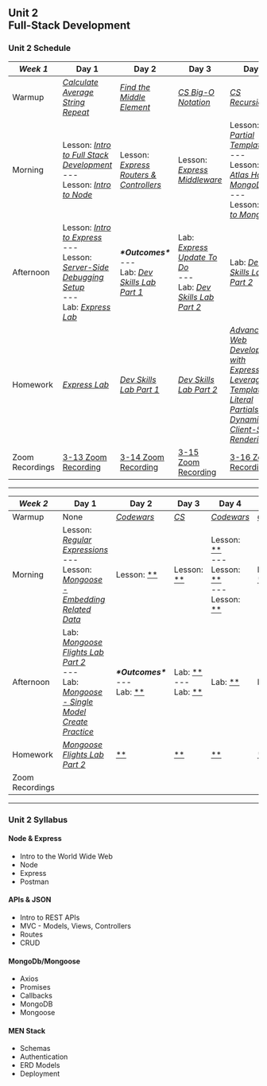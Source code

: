 ## Unit 2 <br> Full-Stack Development

### Unit 2 Schedule
| ***Week 1*** | Day 1 | Day 2 | Day 3 | Day 4 | Day 5 |
| -- | -- | -- | -- | -- | -- |
| Warmup | [*Calculate Average*](https://www.codewars.com/kata/57a2013acf1fa5bfc4000921/train/javascript)<br>[*String Repeat*](https://www.codewars.com/kata/57a0e5c372292dd76d000d7e/train/javascript) | [*Find the Middle Element*](https://www.codewars.com/kata/545a4c5a61aa4c6916000755/train/javascript) | [*CS Big-O Notation*](/computer-science/01-cs-big-o-notation) | [*CS Recursion*](/computer-science/02-cs-recursion) | None |
| Morning | Lesson: [*Intro to Full Stack Development*](/unit-2/week-1/d1-intro-full-stack/1.1-intro-fullstack-http.md)<br>---<br>Lesson: [*Intro to Node*](/unit-2/week-1/d1-intro-full-stack/1.2-intro-to-node.md) | Lesson: [*Express Routers & Controllers*](/unit-2/week-1/d2-routers-and-controllers/2.1-express-routers-controllers.md) | Lesson: [*Express Middleware*](/unit-2/week-1/d3-middleware/3.1-express-middleware.md) | Lesson: [*EJS Partial Templates*](/unit-2/week-1/d4-ejs-partials-and-mongodb/4.1-ejs-partial-templates.md)<br>---<br>Lesson: [*Atlas Hosted MongoDB*](/unit-2/week-1/d4-ejs-partials-and-mongodb/4.2-atlas-hosted-mongodb.md)<br>---<br>Lesson: [*Intro to MongoDB*](/unit-2/week-1/d4-ejs-partials-and-mongodb/4.3-mongodb-intro.md) | Lesson: [*Intro to Mongoose*](/unit-2/week-1/d5-intro-mongoose/5.1-mongoose-intro.md) |
| Afternoon | Lesson: [*Intro to Express*](/unit-2/week-1/d1-intro-full-stack/1.3-intro-express.md)<br>---<br>Lesson: [*Server-Side Debugging Setup*](/unit-2/week-1/d1-intro-full-stack/1.4-server-side-debugging-setup.md)<br>---<br>Lab: [*Express Lab*](https://git.generalassemb.ly/SEIR-2-21-23/Express-Lab-HW8) | ***\*Outcomes\****<br>---<br>Lab: [*Dev Skills Lab Part 1*](https://git.generalassemb.ly/SEIR-2-21-23/Dev-Skills-Lab-Part-1-HW9) | Lab: [*Express Update To Do*](/unit-2/week-1/d3-middleware/3.2-express-update-to-do.md)<br>---<br>Lab: [*Dev Skills Lab Part 2*](https://git.generalassemb.ly/SEIR-2-21-23/Dev-Skills-Lab-Part-1-HW9) | Lab: [*Dev Skills Lab Part 2*](https://git.generalassemb.ly/SEIR-2-21-23/Dev-Skills-Lab-Part-1-HW9) | Lab: [*Mongoose Flights Lab Part 1*](https://git.generalassemb.ly/SEIR-2-21-23/Mongoose-Flights-Lab-HWS12-13-14) |
| Homework | [*Express Lab*](https://git.generalassemb.ly/SEIR-2-21-23/Express-Lab-HW8) | [*Dev Skills Lab Part 1*](https://git.generalassemb.ly/SEIR-2-21-23/Dev-Skills-Lab-Part-1-HW9) | [*Dev Skills Lab Part 2*](https://git.generalassemb.ly/SEIR-2-21-23/Dev-Skills-Lab-Part-1-HW9) | [*Advanced Web Development with Express: Leveraging Template Literal Partials for Dynamic Client-Side Rendering*](https://www.youtube.com/watch?v=dQw4w9WgXcQ) | [*Mongoose Flights Lab Part 1*](https://git.generalassemb.ly/SEIR-2-21-23/Mongoose-Flights-Lab-HWS12-13-14) |
| Zoom Recordings | [3-13 Zoom Recording](https://generalassembly.zoom.us/rec/share/Jx7ir1n8ZTk-6A1N3CZ2h7Vs4AMMuHwY-fb92D7z--j05Yy89hKV92ETfsq4DjjB.deGb5QNp_b8HOvJn) | [3-14 Zoom Recording](https://generalassembly.zoom.us/rec/share/Vi_erWc-GJeBPHFxDEMrWXeDzdhUA12TTV93yTz-uzDo8gyzEIa0YXMJ2D_lbTeh.CUInCpb5J0kVpP3X) | [3-15 Zoom Recording](https://generalassembly.zoom.us/rec/share/d8F7Rop-y43sneyx1mdLn12JMqNwZ6418AhB77TbF5PfAOi0PGMPXCQKhho6xETo.m95lQ4ZztKJ_0Xgl) | [3-16 Zoom Recording](https://generalassembly.zoom.us/rec/share/sKcthkQBXL2Ez5bBCivJTwz-_W1O05y_xNLmj7MJAYtFcGo-vdtu4Ox1bFIALFgN.syqk39d7uPwkHOTp) | [3-17 Zoom Recording](https://generalassembly.zoom.us/rec/share/Gsi6UzaOrYdFMW8pKsUmJRhOxv8BC0Gy1jMbuCEIKqCnNCYAyazBZPuu2x57yNQr.F6VgtWtWeLqA-tvL) |

----

| ***Week 2*** | Day 1 | Day 2 | Day 3 | Day 4 | Day 5 |
| -- | -- | -- | -- | -- | -- |
| Warmup | None | [*Codewars*]() | [*CS*]() | [*Codewars*]() | [*Codewars*]() |
| Morning | Lesson: [*Regular Expressions*](/unit-2/week-2/d6-regex-and-mongoose-embedding/6.1-regular-expressions.md)<br>---<br>Lesson: [*Mongoose - Embedding Related Data*](/unit-2/week-2/d6-regex-and-mongoose-embedding/6.2-mongoose-embedding-related-data.md) | Lesson: [**](/) | Lesson: [**](/) | Lesson: [**](/)<br>---<br>Lesson: [**](/)<br>---<br>Lesson: [**](/) | Lesson: [**](/) |
| Afternoon | Lab: [*Mongoose Flights Lab Part 2*](/unit-2/week-2/d6-regex-and-mongoose-embedding/6.3-mongoose-flights-lab-part-2.md)<br>---<br>Lab: [*Mongoose - Single Model Create Practice*](/unit-2/week-2/d6-regex-and-mongoose-embedding/6.4-mongoose-single-model-create-practice.md) | ***\*Outcomes\****<br>---<br>Lab: [**]() | Lab: [**](/)<br>---<br>Lab: [**]() | Lab: [**]() | Lab: [**]() |
| Homework | [*Mongoose Flights Lab Part 2*](/unit-2/week-2/d6-regex-and-mongoose-embedding/6.3-mongoose-flights-lab-part-2.md) | [**]() | [**]() | [**]() | [**]() |
| Zoom Recordings |  |  |  |  |  |

----

### Unit 2 Syllabus

#### Node & Express
- Intro to the World Wide Web
- Node
- Express
- Postman
  
#### APIs & JSON
- Intro to REST APIs
- MVC - Models, Views, Controllers
- Routes
- CRUD
  
#### MongoDb/Mongoose
- Axios
- Promises
- Callbacks
- MongoDB
- Mongoose

#### MEN Stack
- Schemas
- Authentication
- ERD Models
- Deployment
